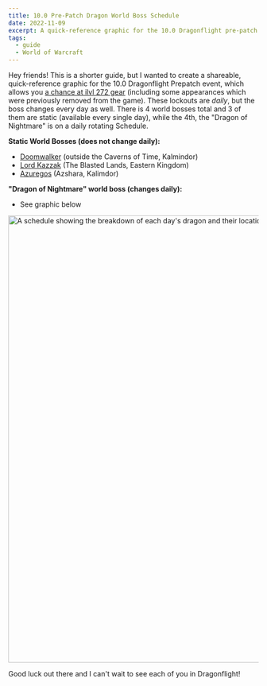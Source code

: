 ```yaml
---
title: 10.0 Pre-Patch Dragon World Boss Schedule
date: 2022-11-09
excerpt: A quick-reference graphic for the 10.0 Dragonflight pre-patch event, which allows you a chance at ilvl 272 gear (including some appearances which were previously removed from the game).
tags:
  - guide
  - World of Warcraft
---
```


Hey friends! This is a shorter guide, but I wanted to create a shareable, quick-reference graphic for the 10.0 Dragonflight Prepatch event, which allows you <a href="https://www.wowhead.com/news/world-bosses-invade-azeroth-on-wows-18th-anniversary-ilvl-272-loot-drops-329763?webhook#worldbosses-azuregos" target="_blank" rel="noopener">a chance at ilvl 272 gear</a> (including some appearances which were previously removed from the game). These lockouts are <em>daily</em>, but the boss changes every day as well. There is 4 world bosses total and 3 of them are static (available every single day), while the 4th, the "Dragon of Nightmare" is on a daily rotating Schedule.

<strong>Static World Bosses (does not change daily):</strong>
<ul>
 	<li><a href="https://www.wowhead.com/npc=167749/doomwalker" target="_blank" rel="noopener">Doomwalker</a> (outside the Caverns of Time, Kalmindor)</li>
 	<li><a href="https://www.wowhead.com/npc=12397/lord-kazzak" target="_blank" rel="noopener">Lord Kazzak</a> (The Blasted Lands, Eastern Kingdom)</li>
 	<li><a href="https://www.wowhead.com/npc=6109/azuregos" target="_blank" rel="noopener">Azuregos</a> (Azshara, Kalimdor)</li>
</ul>
<strong>"Dragon of Nightmare" world boss (changes daily):</strong>
<ul>
 	<li>See graphic below</li>
</ul>
<img class="alignnone wp-image-1330 size-full" src="https://hrothmar.com/wp-content/uploads/2022/11/Twitter-Dragon-Schedule.png" alt="A schedule showing the breakdown of each day's dragon and their location, date by date." width="1600" height="900" />

Good luck out there and I can't wait to see each of you in Dragonflight!